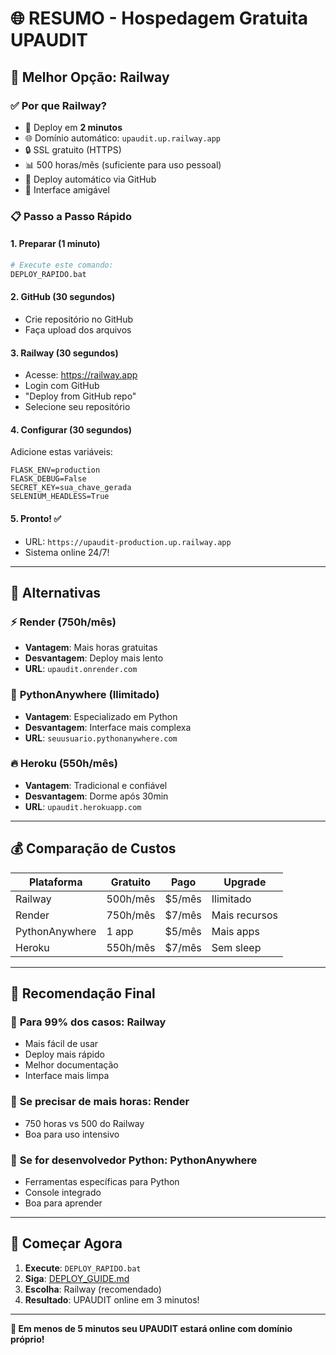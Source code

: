 # 🌐 RESUMO - Hospedagem Gratuita UPAUDIT

## 🎯 **Melhor Opção: Railway**

### ✅ **Por que Railway?**
- 🚀 Deploy em **2 minutos**
- 🌐 Domínio automático: `upaudit.up.railway.app`
- 🔒 SSL gratuito (HTTPS)
- 📊 500 horas/mês (suficiente para uso pessoal)
- 🔄 Deploy automático via GitHub
- 📱 Interface amigável

### 📋 **Passo a Passo Rápido**

#### **1. Preparar (1 minuto)**
```bash
# Execute este comando:
DEPLOY_RAPIDO.bat
```

#### **2. GitHub (30 segundos)**
- Crie repositório no GitHub
- Faça upload dos arquivos

#### **3. Railway (30 segundos)**
- Acesse: https://railway.app
- Login com GitHub
- "Deploy from GitHub repo"
- Selecione seu repositório

#### **4. Configurar (30 segundos)**
Adicione estas variáveis:
```
FLASK_ENV=production
FLASK_DEBUG=False
SECRET_KEY=sua_chave_gerada
SELENIUM_HEADLESS=True
```

#### **5. Pronto! ✅**
- URL: `https://upaudit-production.up.railway.app`
- Sistema online 24/7!

---

## 🔄 **Alternativas**

### ⚡ **Render** (750h/mês)
- **Vantagem**: Mais horas gratuitas
- **Desvantagem**: Deploy mais lento
- **URL**: `upaudit.onrender.com`

### 🐍 **PythonAnywhere** (Ilimitado)
- **Vantagem**: Especializado em Python
- **Desvantagem**: Interface mais complexa
- **URL**: `seuusuario.pythonanywhere.com`

### 🔥 **Heroku** (550h/mês)
- **Vantagem**: Tradicional e confiável
- **Desvantagem**: Dorme após 30min
- **URL**: `upaudit.herokuapp.com`

---

## 💰 **Comparação de Custos**

| Plataforma | Gratuito | Pago | Upgrade |
|------------|----------|------|---------|
| Railway | 500h/mês | $5/mês | Ilimitado |
| Render | 750h/mês | $7/mês | Mais recursos |
| PythonAnywhere | 1 app | $5/mês | Mais apps |
| Heroku | 550h/mês | $7/mês | Sem sleep |

---

## 🎯 **Recomendação Final**

### 🥇 **Para 99% dos casos: Railway**
- Mais fácil de usar
- Deploy mais rápido
- Melhor documentação
- Interface mais limpa

### 🥈 **Se precisar de mais horas: Render**
- 750 horas vs 500 do Railway
- Boa para uso intensivo

### 🥉 **Se for desenvolvedor Python: PythonAnywhere**
- Ferramentas específicas para Python
- Console integrado
- Boa para aprender

---

## 🚀 **Começar Agora**

1. **Execute**: `DEPLOY_RAPIDO.bat`
2. **Siga**: [DEPLOY_GUIDE.md](DEPLOY_GUIDE.md)
3. **Escolha**: Railway (recomendado)
4. **Resultado**: UPAUDIT online em 3 minutos!

---

**🎉 Em menos de 5 minutos seu UPAUDIT estará online com domínio próprio!** 